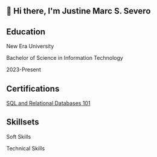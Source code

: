 ## 👋 Hi there, I'm Justine Marc S. Severo
## Education
New Era University

Bachelor of Science in Information Technology

2023-Present
## Certifications
[SQL and Relational Databases 101](https://courses.cognitiveclass.ai/certificates/3089e73fa68a425fb2ef58b97560e060)
## Skillsets
Soft Skills

Technical Skills


<!--
**ytzxcs/ytzxcs** is a ✨ _special_ ✨ repository because its `README.md` (this file) appears on your GitHub profile.

Here are some ideas to get you started:

- 🔭 I’m currently working on ...
- 🌱 I’m currently learning ...
- 👯 I’m looking to collaborate on ...
- 🤔 I’m looking for help with ...
- 💬 Ask me about ...
- 📫 How to reach me: ...
- 😄 Pronouns: ...
- ⚡ Fun fact: ...
-->
